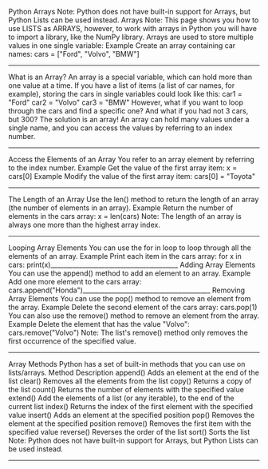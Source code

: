 
Python Arrays
Note: Python does not have built-in support for Arrays, but Python Lists can be used instead.
Arrays
Note: This page shows you how to use LISTS as ARRAYS, however, to work with arrays in Python you will have to import a library, like the NumPy library.
Arrays are used to store multiple values in one single variable:
Example
Create an array containing car names:
cars = ["Ford", "Volvo", "BMW"]
________________________________________
What is an Array?
An array is a special variable, which can hold more than one value at a time.
If you have a list of items (a list of car names, for example), storing the cars in single variables could look like this:
car1 = "Ford"
car2 = "Volvo"
car3 = "BMW"
However, what if you want to loop through the cars and find a specific one? And what if you had not 3 cars, but 300?
The solution is an array!
An array can hold many values under a single name, and you can access the values by referring to an index number.
________________________________________
Access the Elements of an Array
You refer to an array element by referring to the index number.
Example
Get the value of the first array item:
x = cars[0]
Example
Modify the value of the first array item:
cars[0] = "Toyota"
________________________________________
The Length of an Array
Use the len() method to return the length of an array (the number of elements in an array).
Example
Return the number of elements in the cars array:
x = len(cars)
Note: The length of an array is always one more than the highest array index.
________________________________________
Looping Array Elements
You can use the for in loop to loop through all the elements of an array.
Example
Print each item in the cars array:
for x in cars:
  print(x)________________________________________
Adding Array Elements
You can use the append() method to add an element to an array.
Example
Add one more element to the cars array:
cars.append("Honda")________________________________________
Removing Array Elements
You can use the pop() method to remove an element from the array.
Example
Delete the second element of the cars array:
cars.pop(1)
You can also use the remove() method to remove an element from the array.
Example
Delete the element that has the value "Volvo":
cars.remove("Volvo")
Note: The list's remove() method only removes the first occurrence of the specified value.
________________________________________
Array Methods
Python has a set of built-in methods that you can use on lists/arrays.
Method	Description
append()
Adds an element at the end of the list
clear()
Removes all the elements from the list
copy()
Returns a copy of the list
count()
Returns the number of elements with the specified value
extend()
Add the elements of a list (or any iterable), to the end of the current list
index()
Returns the index of the first element with the specified value
insert()
Adds an element at the specified position
pop()
Removes the element at the specified position
remove()
Removes the first item with the specified value
reverse()
Reverses the order of the list
sort()
Sorts the list
Note: Python does not have built-in support for Arrays, but Python Lists can be used instead.
________________________________________

